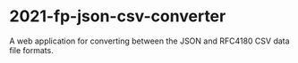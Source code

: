 # 2021-fp-json-csv-converter
A web application for converting between the JSON and RFC4180 CSV data file formats.
